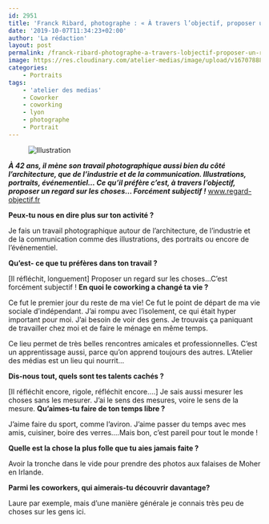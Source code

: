 ```yaml
---
id: 2951
title: 'Franck Ribard, photographe : « À travers l’objectif, proposer un regard sur les choses… forcément subjectif ! »'
date: '2019-10-07T11:34:23+02:00'
author: 'La rédaction'
layout: post
permalink: /franck-ribard-photographe-a-travers-lobjectif-proposer-un-regard-sur-les-choses-forcement-subjectif/
image: https://res.cloudinary.com/atelier-medias/image/upload/v1670788812/blog/ggszws94joapsz57xsee.jpg
categories:
    - Portraits
tags:
    - 'atelier des medias'
    - Coworker
    - coworking
    - lyon
    - photographe
    - Portrait
---
```


<figure><img src="https://res.cloudinary.com/atelier-medias/image/upload/v1670788814/blog/dbojnbd47sbfg8bjz5tm.jpg" alt="Illustration"></figure>

***À 42 ans, il mène son travail photographique aussi bien du côté l’architecture, que de l’industrie et de la communication. Illustrations, portraits, événementiel… Ce qu’il préfère c’est, à travers l’objectif, proposer un regard sur les choses… Forcément subjectif !*** [www.regard-objectif.fr ](http://www.regard-objectif.fr/)

**Peux-tu nous en dire plus sur ton activité ?**

Je fais un travail photographique autour de l’architecture, de l’industrie et de la communication comme des illustrations, des portraits ou encore de l’événementiel.

**Qu’est- ce que tu préfères dans ton travail ?**

\[Il réfléchit, longuement\] Proposer un regard sur les choses…C’est forcément subjectif ! **En quoi le coworking a changé ta vie ?**

Ce fut le premier jour du reste de ma vie! Ce fut le point de départ de ma vie sociale d’indépendant. J’ai rompu avec l’isolement, ce qui était hyper important pour moi. J’ai besoin de voir des gens. Je trouvais ça paniquant de travailler chez moi et de faire le ménage en même temps.

Ce lieu permet de très belles rencontres amicales et professionnelles. C’est un apprentissage aussi, parce qu’on apprend toujours des autres. L’Atelier des médias est un lieu qui nourrit…

**Dis-nous tout, quels sont tes talents cachés ?**

\[Il réfléchit encore, rigole, réfléchit encore….\] Je sais aussi mesurer les choses sans les mesurer. J’ai le sens des mesures, voire le sens de la mesure. **Qu’aimes-tu faire de ton temps libre ?**

J’aime faire du sport, comme l’aviron. J’aime passer du temps avec mes amis, cuisiner, boire des verres….Mais bon, c’est pareil pour tout le monde !

**Quelle est la chose la plus folle que tu aies jamais faite ?**

Avoir la tronche dans le vide pour prendre des photos aux falaises de Moher en Irlande.

**Parmi les coworkers, qui aimerais-tu découvrir davantage?**

Laure par exemple, mais d’une manière générale je connais très peu de choses sur les gens ici.
